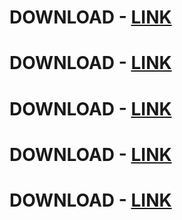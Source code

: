 # DOWNLOAD  -  [LINK](/cheat.md)
# DOWNLOAD  -  [LINK](/cheat.md)
# DOWNLOAD  -  [LINK](/cheat.md)
# DOWNLOAD  -  [LINK](/cheat.md)
# DOWNLOAD  -  [LINK](/cheat.md)

